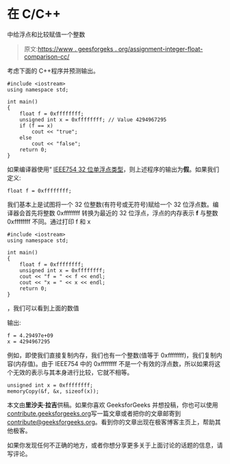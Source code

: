 # 在 C/C++

中给浮点和比较赋值一个整数

> 原文:[https://www . geesforgeks . org/assignment-integer-float-comparison-cc/](https://www.geeksforgeeks.org/assigning-integer-float-comparison-cc/)

考虑下面的 C++程序并预测输出。

```
#include <iostream>
using namespace std;

int main()
{
    float f = 0xffffffff;
    unsigned int x = 0xffffffff; // Value 4294967295
    if (f == x) 
        cout << "true";
    else 
        cout << "false";
    return 0;
}
```

如果编译器使用“ [IEEE754 32 位单浮点类型](https://www.geeksforgeeks.org/floating-point-representation-basics/)，则上述程序的输出为**假**。如果我们定义:

```
float f = 0xffffffff;
```

我们基本上是试图将一个 32 位整数(有符号或无符号)赋给一个 32 位浮点数。编译器会首先将整数 0xffffffff 转换为最近的 32 位浮点，浮点的内存表示 **f** 与整数 0xffffffff 不同。通过打印 f 和 x

```
#include <iostream>
using namespace std;

int main()
{
    float f = 0xffffffff;
    unsigned int x = 0xffffffff; 
    cout << "f = " << f << endl;
    cout << "x = " << x << endl;
    return 0;
}
```

，我们可以看到上面的数值

输出:

```
f = 4.29497e+09
x = 4294967295

```

例如，即使我们直接复制内存，我们也有一个整数(值等于 0xffffffff)，我们复制内容(内存值)。由于 IEEE754 中的 0xffffffff 不是一个有效的浮点数，所以如果将这个无效的表示与其本身进行比较，它就不相等。

```
unsigned int x = 0xffffffff;
memoryCopy(&f, &x, sizeof(x));
```

本文由**里沙夫·拉吉**供稿。如果你喜欢 GeeksforGeeks 并想投稿，你也可以使用[contribute.geeksforgeeks.org](http://www.contribute.geeksforgeeks.org)写一篇文章或者把你的文章邮寄到 contribute@geeksforgeeks.org。看到你的文章出现在极客博客主页上，帮助其他极客。

如果你发现任何不正确的地方，或者你想分享更多关于上面讨论的话题的信息，请写评论。